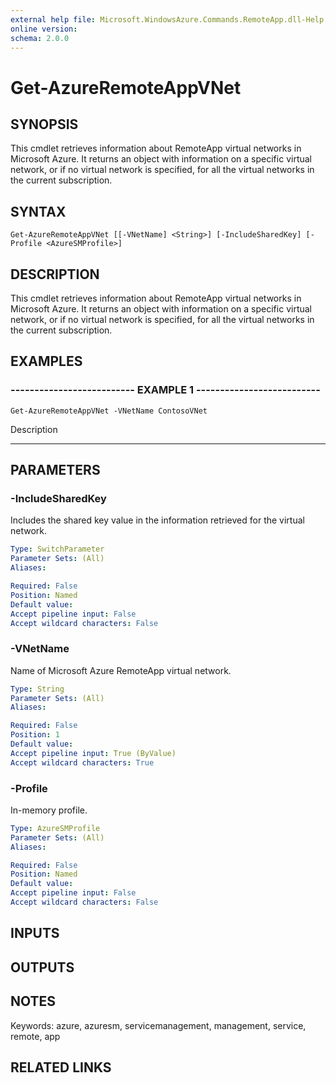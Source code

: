 ```yaml
---
external help file: Microsoft.WindowsAzure.Commands.RemoteApp.dll-Help.xml
online version: 
schema: 2.0.0
---
```


# Get-AzureRemoteAppVNet
## SYNOPSIS
This cmdlet retrieves information about RemoteApp virtual networks in Microsoft Azure.
It returns an object with information on a specific virtual network, or if no virtual network is specified, for all the virtual networks in the current subscription.

## SYNTAX

```
Get-AzureRemoteAppVNet [[-VNetName] <String>] [-IncludeSharedKey] [-Profile <AzureSMProfile>]
```

## DESCRIPTION
This cmdlet retrieves information about RemoteApp virtual networks in Microsoft Azure.
It returns an object with information on a specific virtual network, or if no virtual network is specified, for all the virtual networks in the current subscription.

## EXAMPLES

### -------------------------- EXAMPLE 1 --------------------------
```
Get-AzureRemoteAppVNet -VNetName ContosoVNet
```

Description

-----------

## PARAMETERS

### -IncludeSharedKey
Includes the shared key value in the information retrieved for the virtual network.

```yaml
Type: SwitchParameter
Parameter Sets: (All)
Aliases: 

Required: False
Position: Named
Default value: 
Accept pipeline input: False
Accept wildcard characters: False
```

### -VNetName
Name of Microsoft Azure RemoteApp virtual network.

```yaml
Type: String
Parameter Sets: (All)
Aliases: 

Required: False
Position: 1
Default value: 
Accept pipeline input: True (ByValue)
Accept wildcard characters: True
```

### -Profile
In-memory profile.

```yaml
Type: AzureSMProfile
Parameter Sets: (All)
Aliases: 

Required: False
Position: Named
Default value: 
Accept pipeline input: False
Accept wildcard characters: False
```

## INPUTS

## OUTPUTS

## NOTES
Keywords: azure, azuresm, servicemanagement, management, service, remote, app

## RELATED LINKS

